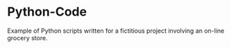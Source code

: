 # Python-Code
Example of Python scripts written for a fictitious project involving an on-line grocery store.
